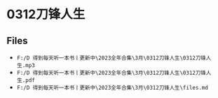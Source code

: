 # 0312刀锋人生

## Files

- `F:/D 得到每天听一本书丨更新中\2023全年合集\3月\0312刀锋人生\0312刀锋人生.mp3`
- `F:/D 得到每天听一本书丨更新中\2023全年合集\3月\0312刀锋人生\0312刀锋人生.pdf`
- `F:/D 得到每天听一本书丨更新中\2023全年合集\3月\0312刀锋人生\files.md`
